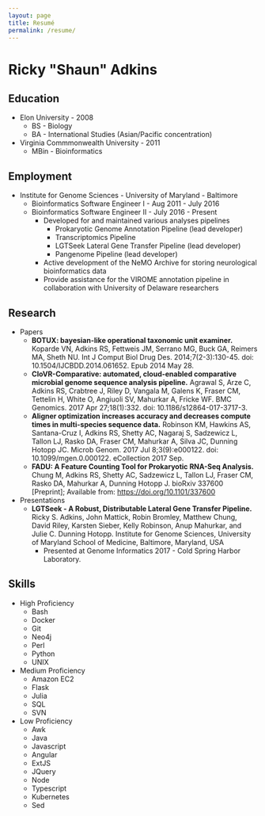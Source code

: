 ```yaml
---
layout: page
title: Resumé
permalink: /resume/
---
```


# Ricky "Shaun" Adkins

## Education
* Elon University - 2008
  * BS - Biology
  * BA - International Studies (Asian/Pacific concentration)
* Virginia Commmonwealth University - 2011
  * MBin - Bioinformatics

## Employment
* Institute for Genome Sciences - University of Maryland - Baltimore
  * Bioinformatics Software Engineer I - Aug 2011 - July 2016
  * Bioinformatics Software Engineer II - July 2016 - Present
    * Developed for and maintained various analyses pipelines
      * Prokaryotic Genome Annotation Pipeline (lead developer)
      * Transcriptomics Pipeline
      * LGTSeek Lateral Gene Transfer Pipeline (lead developer)
      * Pangenome Pipeline (lead developer)
    * Active development of the NeMO Archive for storing neurological bioinformatics data
    * Provide assistance for the VIROME annotation pipeline in collaboration with University of Delaware researchers

## Research
* Papers
  * __BOTUX: bayesian-like operational taxonomic unit examiner.__ Koparde VN, Adkins RS, Fettweis JM, Serrano MG, Buck GA, Reimers MA, Sheth NU. Int J Comput Biol Drug Des. 2014;7(2-3):130-45. doi: 10.1504/IJCBDD.2014.061652. Epub 2014 May 28.
  * __CloVR-Comparative: automated, cloud-enabled comparative microbial genome sequence analysis pipeline.__ Agrawal S, Arze C, Adkins RS, Crabtree J, Riley D, Vangala M, Galens K, Fraser CM, Tettelin H, White O, Angiuoli SV, Mahurkar A, Fricke WF. BMC Genomics. 2017 Apr 27;18(1):332. doi: 10.1186/s12864-017-3717-3.
  * __Aligner optimization increases accuracy and decreases compute times in multi-species sequence data.__ Robinson KM, Hawkins AS, Santana-Cruz I, Adkins RS, Shetty AC, Nagaraj S, Sadzewicz L, Tallon LJ, Rasko DA, Fraser CM, Mahurkar A, Silva JC, Dunning Hotopp JC. Microb Genom. 2017 Jul 8;3(9):e000122. doi: 10.1099/mgen.0.000122. eCollection 2017 Sep.
  * __FADU: A Feature Counting Tool for Prokaryotic RNA-Seq Analysis.__ Chung M, Adkins RS, Shetty AC, Sadzewicz L, Tallon LJ, Fraser CM, Rasko DA, Mahurkar A, Dunning Hotopp J. bioRxiv 337600 [Preprint]; Available from: https://doi.org/10.1101/337600
* Presentations
  * __LGTSeek - A Robust, Distributable Lateral Gene Transfer Pipeline.__ Ricky S. Adkins, John Mattick, Robin Bromley, Matthew Chung, David Riley, Karsten Sieber, Kelly Robinson, Anup Mahurkar, and Julie C. Dunning Hotopp. Institute for Genome Sciences, University of Maryland School of Medicine, Baltimore, Maryland, USA
    * Presented at Genome Informatics 2017 - Cold Spring Harbor Laboratory.

## Skills
* High Proficiency
  * Bash
  * Docker
  * Git
  * Neo4j
  * Perl
  * Python
  * UNIX
* Medium Proficiency
  * Amazon EC2
  * Flask
  * Julia
  * SQL
  * SVN
* Low Proficiency
  * Awk
  * Java
  * Javascript
  * Angular
  * ExtJS
  * JQuery
  * Node
  * Typescript
  * Kubernetes
  * Sed
